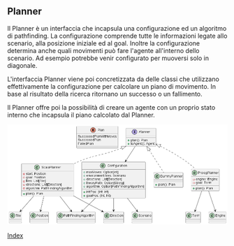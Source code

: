 ## Planner

Il Planner è un interfaccia che incapsula una configurazione ed un algoritmo di pathfinding.
La configurazione comprende tutte le informazioni legate allo scenario, alla posizione iniziale ed al goal.
Inoltre la configurazione determina anche quali movimenti può fare l'agente all'interno dello scenario. 
Ad esempio potrebbe venir configurato per muoversi solo in diagonale.

L'interfaccia Planner viene poi concretizzata da delle classi che utilizzano effettivamente la configurazione 
per calcolare un piano di movimento. In base al risultato della ricerca ritornano un successo o un fallimento.

Il Planner offre poi la possibilità di creare un agente con un proprio stato interno 
che incapsula il piano calcolato dal Planner.

<p align="center">
  <img src="../resources/planner.png" alt="Planner" title="Planner" />
</p>


[Index](../index.md)
